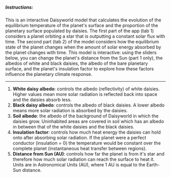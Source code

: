##### Instructions: 
This is an interactive Daisyworld model that calculates the evolution of the 
equilibrium temperature of the planet's surface and the proportion of the planetary surface populated by daisies. The first part of the app (tab 1) considers a planet orbiting a star that is outputting a constant solar flux with time. The second part (tab 2) of the  model considers how the equilibrium state of the planet changes when the amount of solar energy absorbed by the planet changes with time. This model is interactive: using the sliders below, you can change the planet's distance from the Sun (part 1 only), the albedos of white and black daisies, the albedo of the bare planetary surface, and the planet's insulation factor to explore how these factors influence the planetary climate response. 
___

1. **White daisy albedo**: controls the albedo (reflectivity) of white daisies. Higher values 
mean more solar radiation is reflected back into space and the daisies absorb less.
2. **Black daisy albedo**: controls the albedo of black daisies. A lower albedo means more solar
radiation is absorbed by the daisies.   
3. **Soil albedo**: the albedo of the background of Daisyworld in which the 
daisies grow. Uninhabited areas are covered in soil which has an albedo
in between that of the white daisies and the black daisies.   
4. **Insulation factor**: controls how much heat energy the daisies can hold onto after absorbing
solar radiation. If the planet were a perfect conductor (insulation = 0) the temperature would be
constant over the complete planet (instantaneous heat transfer between regions).    
5. **Distance from Sun (AU)**: controls how far the planet is from it's star and therefore how much solar radiation can reach the surface to heat it. Units are in Astronomical Units (AU), where 1 AU is equal to the Earth-Sun distance.   

